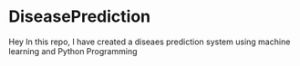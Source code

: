 # DiseasePrediction
Hey In this repo, I have created a diseaes prediction system using machine learning and Python Programming
